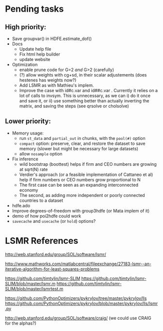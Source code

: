 # Pending tasks

## High priority:

- Save groupvar() in HDFE.estimate_dof()
- Docs
	- Update help file
	- Fix html help builder
	- update website
- Optimization
	- enable prune code for G=2 *and* G>2 (carefully)
	- (?) allow weights with cg+sd, in their scalar adjustements (does hestenes has weights now?)
	- Add LSMR as with Mathieu's implem.
	- Improve the case with id#c.var  and id##c.var . Currently it relies on a lot of calls to invsym. This is unnecessary, as we can i) do it once and save it, or ii) use something better than actually inverting the matrix, and saving the steps (see qrsolve or cholsolve)

## Lower priority:

- Memory usage:
	- run `st_data` and `partial_out` in chunks, with the `pool(#)` option
	- `compact` option: preserve, clear, and restore the dataset to save memory (slower but might be necessary for large datasets)
	- allow `nosample` option
- Fix inference
	- wild bootstrap (boottest) helps if firm and CEO numbers are growing at sqrt(N) rate
	- Verdier's approach (or a feasible implementation of Cattaneo et al) help if firm numbers or CEO numbers grow proportional to N
	- The first case can be seen as an expanding interconnected economy
	- The second, as adding more independent or poorly connected countries to a dataset
- hdfe.ado
- Improve degrees-of-freedom with group3hdfe (or Mata implem of it)
- demo of how poi2hdfe could work
- `savecache` and `usecache` (or `hold`) options?




# LSMR References

http://web.stanford.edu/group/SOL/software/lsmr/

http://www.mathworks.com/matlabcentral/fileexchange/27183-lsmr--an-iterative-algorithm-for-least-squares-problems

https://github.com/timtylin/lsmr-SLIM
https://github.com/timtylin/lsmr-SLIM/blob/master/lsmr.m
https://github.com/timtylin/lsmr-SLIM/blob/master/lsmrtest.m

https://github.com/PythonOptimizers/pykrylov/tree/master/pykrylov/lls
https://github.com/PythonOptimizers/pykrylov/blob/master/pykrylov/lls/lsmr.py

http://web.stanford.edu/group/SOL/software/craig/ (we could use CRAIG for the alphas?)
